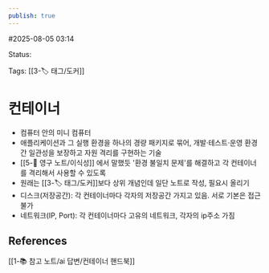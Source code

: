 ```yaml
---
publish: true
---
```

#2025-08-05 03:14

Status: 

Tags: [[3-🏷️ 태그/도커]]

# 컨테이너
- 컴퓨터 안의 미니 컴퓨터
- 애플리케이션과 그 실행 환경을 하나의 경량 패키지로 묶어, 개발·테스트·운영 환경 간 일관성을 보장하고 자원 격리를 구현하는 기술
- [[5-💎 영구 노트/이식성]] 에서 말했듯 '환경 불일치 문제'를 해결하고 각 컨테이너를 격리해서 사용할 수 있도록
- 원래는 [[3-🏷️ 태그/도커]]보다 상위 개념인데 일단 노트로 작성, 필요시 올리기
- 디스크(저장공간): 각 컨테이너마다 각자의 저장공간 가지고 있음. 서로 기본은 접근 불가
- 네트워크(IP, Port): 각 컨테이너마다 고유의 네트워크, 각자의 ip주소 가짐

## References
[[1-📚 참고 노트/ai 답변/컨테이너 핸드북]]